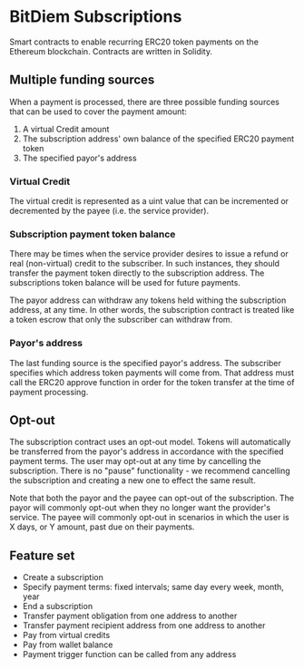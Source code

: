 # BitDiem Subscriptions
Smart contracts to enable recurring ERC20 token payments on the Ethereum blockchain.  Contracts are written in Solidity.

## Multiple funding sources
When a payment is processed, there are three possible funding sources that can be used to cover the payment amount:
1. A virtual Credit amount
2. The subscription address' own balance of the specified ERC20 payment token
3. The specified payor's address

### Virtual Credit
The virtual credit is represented as a uint value that can be incremented or decremented by the payee (i.e. the service provider).

### Subscription payment token balance
There may be times when the service provider desires to issue a refund or real (non-virtual) credit to the subscriber.  In such instances, they should transfer the payment token directly to the subscription address.  The subscriptions token balance will be used for future payments.

The payor address can withdraw any tokens held withing the subscription address, at any time.  In other words, the subscription contract is treated like a token escrow that only the subscriber can withdraw from.

### Payor's address
The last funding source is the specified payor's address.  The subscriber specifies which address token payments will come from.  That address must call the ERC20 approve function in order for the token transfer at the time of payment processing.

## Opt-out
The subscription contract uses an opt-out model.  Tokens will automatically be transferred from the payor's address in accordance with the specified payment terms.  The user may opt-out at any time by cancelling the subscription.  There is no "pause" functionality - we recommend cancelling the subscription and creating a new one to effect the same result.

Note that both the payor and the payee can opt-out of the subscription.  The payor will commonly opt-out when they no longer want the provider's service.  The payee will commonly opt-out in scenarios in which the user is X days, or Y amount, past due on their payments.

## Feature set
- Create a subscription
- Specify payment terms: fixed intervals; same day every week, month, year
- End a subscription
- Transfer payment obligation from one address to another
- Transfer payment recipient address from one address to another
- Pay from virtual credits
- Pay from wallet balance
- Payment trigger function can be called from any address
